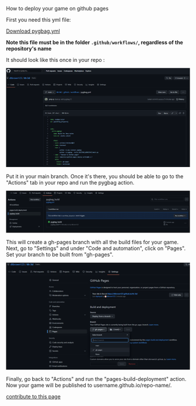 



How to deploy your game on github pages

First you need this yml file:

[Download pygbag.yml](pygbag.yml)

**Note this file must be in the folder `.github/workflows/`, regardless of the repository's name**

It should look like this once in your repo :

![2023-01-03 (1)](yml.png)

Put it in your main branch. Once it's there, you should be able to go to the "Actions" tab in your repo and run the pygbag action.

![2023-01-03 (4)](actions.png)

This will create a gh-pages branch with all the build files for your game. Next, go to "Settings" and under "Code and automation", click on "Pages". Set your branch to be built from "gh-pages".

![2023-01-03 (6)](pages.png)

Finally, go back to "Actions" and run the "pages-build-deployment" action. Now your game will be published to username.github.io/repo-name/.










[contribute to this page](https://github.com/pygame-web/pygame-web.github.io/edit/main/wiki/pygbag/github.io/README.md)
